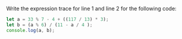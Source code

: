 Write the expression trace for line 1 and line 2 for the following code:

```js
let a = 33 % 7 - 4 + ((117 / 13) * 3);
let b = (a % 6) / (11 - a / 4 );
console.log(a, b);
```
